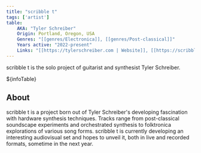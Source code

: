 ```yaml
---
title: "scribble t"
tags: ['artist']
table:
    AKA: "Tyler Schreiber"
    Origin: Portland, Oregon, USA
    Genres: "[[genres/Electronica]], [[genres/Post-classical]]"
    Years active: "2022-present"
    Links: "[[https://tylerschreiber.com | Website]], [[https://scribble-t.bandcamp.com | Bandcamp]]"
---
```


scribble t is the solo project of guitarist and synthesist Tyler Schreiber.

${infoTable}

## About
scribble t is a project born out of Tyler Schreiber's developing fascination with hardware synthesis techniques. Tracks range from post-classical soundscape experiments and orchestrated synthesis to folktronica explorations of various song forms.
scribble t is currently developing an interesting audiovisual set and hopes to unveil it, both in live and recorded formats, sometime in the next year.